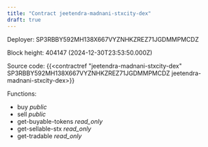 ```yaml
---
title: "Contract jeetendra-madnani-stxcity-dex"
draft: true
---
```

Deployer: SP3RBBY592MH138X667VYZNHKZREZ71JGDMMPMCDZ


 



Block height: 404147 (2024-12-30T23:53:50.000Z)

Source code: {{<contractref "jeetendra-madnani-stxcity-dex" SP3RBBY592MH138X667VYZNHKZREZ71JGDMMPMCDZ jeetendra-madnani-stxcity-dex>}}

Functions:

* buy _public_
* sell _public_
* get-buyable-tokens _read_only_
* get-sellable-stx _read_only_
* get-tradable _read_only_
